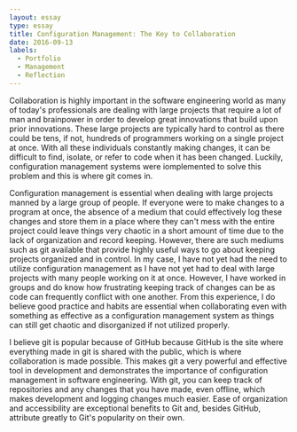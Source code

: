 ```yaml
---
layout: essay
type: essay
title: Configuration Management: The Key to Collaboration
date: 2016-09-13
labels:
  - Portfolio
  - Management
  - Reflection
--- 
```

Collaboration is highly important in the software engineering world as many of today's professionals are dealing with large projects that require a lot of man and brainpower in order to develop great innovations that build upon prior innovations. These large projects are typically hard to control as there could be tens, if not, hundreds of programmers working on a single project at once. With all these individuals constantly making changes, it can be difficult to find, isolate, or refer to code when it has been changed. Luckily, configuration management systems were iomplemented to solve this problem and this is where git comes in. 

Configuration management is essential when dealing with large projects manned by a large group of people. If everyone were to make changes to a program at once, the absence of a medium that could effectively log these changes and store them in a place where they can't mess with the entire project could leave things very chaotic in a short amount of time due to the lack of organization and record keeping. However, there are such mediums such as git available that provide highly useful ways to go about keeping projects organized and in control. In my case, I have not yet had the need to utilize configuration management as I have not yet had to deal with large projects with many people working on it at once. However, I have worked in groups and do know how frustrating keeping track of changes can be as code can frequently conflict with one another. From this experience, I do believe good practice and habits are essential when collaborating even with something as effective as a configuration management system as things can still get chaotic and disorganized if not utilized properly.

I believe git is popular because of GitHub because GitHub is the site where everything made in git is shared with the public, which is where collaboration is made possible. This makes git a very powerful and effective tool in development and demonstrates the importance of configuration management in software engineering. With git, you can keep track of repositories and any changes that you have made, even offline, which makes development and logging changes much easier. Ease of organization and accessibility are exceptional benefits to Git and, besides GitHub, attribute greatly to Git's popularity on their own.   
